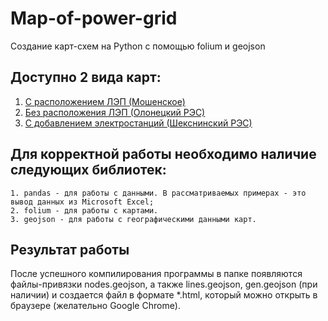 # Map-of-power-grid
Создание карт-схем на Python с помощью folium и geojson
## Доступно 2 вида карт:

1. [С расположением ЛЭП (Мошенское)](https://github.com/zuev27/Map-of-power-grid/tree/main/%D0%9C%D0%BE%D1%88%D0%B5%D0%BD%D1%81%D0%BA%D0%BE%D0%B5.html)
2. [Без расположения ЛЭП (Олонецкий РЭС)](https://github.com/zuev27/Map-of-power-grid/tree/main/%D0%9E%D0%BB%D0%BE%D0%BD%D0%B5%D1%86%D0%BA%D0%B8%D0%B9%20%D0%A0%D0%AD%D0%A1.html)
3. [С добавлением электростанций (Шекснинский РЭС)](https://github.com/zuev27/Map-of-power-grid/tree/main/%D0%A8%D0%B5%D0%BA%D1%81%D0%BD%D0%B8%D0%BD%D1%81%D0%BA%D0%B8%D0%B9%20%D0%A0%D0%AD%D0%A1.html)

## Для корректной работы необходимо наличие следующих библиотек:
```
1. pandas - для работы с данными. В рассматриваемых примерах - это вывод данных из Microsoft Excel;
2. folium - для работы с картами.
3. geojson - для работы с географическими данными карт.
```

## Результат работы

После успешного компилирования программы в папке появляются файлы-привязки nodes.geojson, а также lines.geojson, gen.geojson (при наличии) и создается файл в формате *.html, который можно открыть в браузере (желательно Google Chrome).
